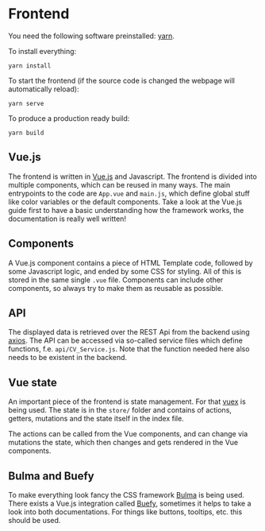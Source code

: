 # Frontend

You need the following software preinstalled: [yarn](https://yarnpkg.com/).

To install everything:

```
yarn install
```

To start the frontend (if the source code is changed the webpage will automatically reload):

```
yarn serve
```

To produce a production ready build:
```
yarn build
```

## Vue.js
The frontend is written in [Vue.js](https://vuejs.org/v2/guide/) and Javascript.
The frontend is divided into multiple components, which can be reused in many ways.
The main entrypoints to the code are `App.vue` and `main.js`, which define global stuff like color variables or the default components.
Take a look at the Vue.js guide first to have a basic understanding how the framework works, the documentation is really well written!

## Components
A Vue.js component contains a piece of HTML Template code, followed by some Javascript logic, and ended by some CSS for styling.
All of this is stored in the same single `.vue` file.
Components can include other components, so always try to make them as reusable as possible.

## API
The displayed data is retrieved over the REST Api from the backend using [axios](https://github.com/axios/axios).
The API can be accessed via so-called service files which define functions, f.e. `api/CV_Service.js`.
Note that the function needed here also needs to be existent in the backend.

## Vue state
An important piece of the frontend is state management.
For that [vuex](https://vuex.vuejs.org/) is being used.
The state is in the `store/` folder and contains of actions, getters, mutations and the state itself in the index file.

The actions can be called from the Vue components, and can change via mutations the state, which then changes and gets rendered in the Vue components.

## Bulma and Buefy
To make everything look fancy the CSS framework [Bulma](https://bulma.io/) is being used.
There exists a Vue.js integration called [Buefy](https://buefy.org/), sometimes it helps to take a look into both documentations.
For things like buttons, tooltips, etc. this should be used.
